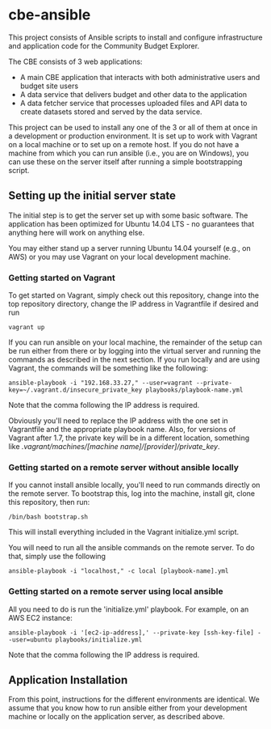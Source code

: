 # cbe-ansible
This project consists of Ansible scripts to install and configure infrastructure and
application code for the Community Budget Explorer.
 
The CBE consists of 3 web applications:

- A main CBE application that interacts with both administrative users and budget site users
- A data service that delivers budget and other data to the application
- A data fetcher service that processes uploaded files and API data to create datasets stored and
served by the data service.

This project can be used to install any one of the 3 or all of them at once in a development or production
environment. It is set up to work with Vagrant on a local machine or to set up on a remote 
host. If you do not have a machine from which you can run ansible (i.e., you are on Windows), 
you can use these on the server itself after running a simple bootstrapping script.

## Setting up the initial server state

The initial step is to get the server set up with some basic software. The application has been
optimized for Ubuntu 14.04 LTS - no guarantees that anything here will work on anything else.

You may either stand up a server running Ubuntu 14.04 yourself (e.g., on AWS) or you may use Vagrant
on your local development machine. 

### Getting started on Vagrant

To get started on Vagrant, simply check out this repository, change into the top repository directory,
change the IP address in Vagrantfile if desired and run

    vagrant up

If you can run ansible on your local machine, the remainder of the setup can be run either from there or
by logging into the virtual server and running the commands as described in the next section. If you run
locally and are using Vagrant, the commands will be something like the following:

    ansible-playbook -i "192.168.33.27," --user=vagrant --private-key=~/.vagrant.d/insecure_private_key playbooks/playbook-name.yml

Note that the comma following the IP address is required.

Obviously you'll need to replace the IP address with the one set in Vagrantfile and the appropriate playbook
name. Also, for versions of Vagrant after 1.7, the private key will be in a different location, something
like _.vagrant/machines/[machine name]/[provider]/private_key_. 


### Getting started on a remote server without ansible locally

If you cannot install ansible locally, you'll need to run commands directly on the remote server. To 
bootstrap this, log into the machine, install git, clone this repository, then run:

    /bin/bash bootstrap.sh
    
This will install everything included in the Vagrant initialize.yml script.

You will need to run all the ansible commands on the remote server. To do that, simply use the following

    ansible-playbook -i "localhost," -c local [playbook-name].yml


### Getting started on a remote server using local ansible

All you need to do is run the 'initialize.yml' playbook. For example, on an AWS EC2 instance:

    ansible-playbook -i '[ec2-ip-address],' --private-key [ssh-key-file] --user=ubuntu playbooks/initialize.yml
    
Note that the comma following the IP address is required.

## Application Installation

From this point, instructions for the different environments are identical. We assume that
you know how to run ansible either from your development machine or locally on the application server,
as described above.
 